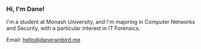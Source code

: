 ### Hi, I'm Dane!

I'm a student at Monash University, and I'm majoring in Computer Networks and Security, with a particular interest in IT Forensics.

Email: hello@danerainbird.me
